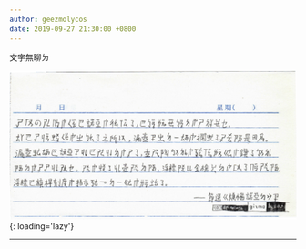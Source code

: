 ```yaml
---
author: geezmolycos
date: 2019-09-27 21:30:00 +0800
---
```


文字無聊ㄉ

![](/images/qq-zone/2019-09-27-niaobu.png){: loading='lazy'}

---
